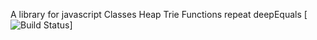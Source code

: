 A library for javascript
Classes
Heap
Trie
Functions
repeat
deepEquals
[![Build Status](https://travis-ci.org/toChaim/jslife.svg?branch=master)]